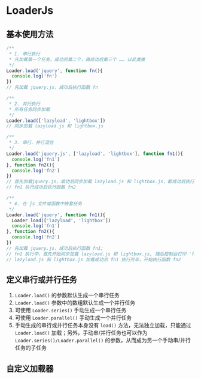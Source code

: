 # LoaderJs



## 基本使用方法

```javascript
/**
 * 1. 串行执行
 * 先加载第一个任务，成功后第二个，再成功后第三个 …… 以此类推
 */
Loader.load('jquery', function fn(){ 
  console.log('fn')
})
// 先加载 jquery.js，成功后执行函数 fn

/**
 * 2. 并行执行
 * 所有任务同步加载
 */
Loader.load(['lazyload', 'lightbox'])
// 同步加载 lazyload.js 和 lightbox.js

/**
 * 3. 串行、并行混合
 */
Loader.load('jquery.js', ['lazyload', 'lightbox'], function fn1(){ 
  console.log('fn1')
}, function fn2(){ 
  console.log('fn2')
})
// 首先加载jquery.js，成功后同步加载 lazyload.js 和 lightbox.js，都成功后执行函数 fn1,
// fn1 执行成功后执行函数 fn2

/**
 * 4. 在 js 文件或函数中嵌套任务
 */
Loader.load('jquery', function fn1(){
  Loader.load(['lazyload', 'lightbox'])
  console.log('fn1')
}, function fn2(){
  console.log('fn2')
})
// 先加载 jquery.js，成功后执行函数 fn1;
// fn1 执行中，首先开始同步加载 lazyload.js 和 lightbox.js, 随后控制台打印 'fn1',
// lazyload.js 和 lightbox.js 加载成功后 fn1 执行完毕，开始执行函数 fn2

```



## 定义串行或并行任务

1. `Loader.load()` 的参数默认生成一个串行任务
2. `Loader.load()` 参数中的数组默认生成一个并行任务
3. 可使用 `Loader.series()` 手动生成一个串行任务
4. 可使用 `Loader.parallel()` 手动生成一个并行任务
5. 手动生成的串行或并行任务本身没有 `load()` 方法，无法独立加载，只能通过 `Loader.load()` 加载；另外，手动串/并行任务也可以作为 `Loader.series()/Loader.parallel()` 的参数，从而成为另一个手动串/并行任务的子任务



## 自定义加载器

